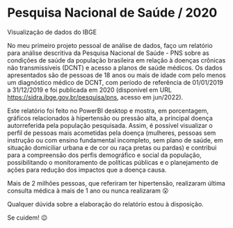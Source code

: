 # Pesquisa Nacional de Saúde / 2020
Visualização de dados do IBGE

No meu primeiro projeto pessoal de análise de dados, faço um relatório para análise descritiva da Pesquisa Nacional de Saúde - PNS sobre as condições de saúde da população brasileira em relação à doenças crônicas não transmissíveis (DCNT) e acesso a planos de saúde médicos. Os dados apresentados são de pessoas de 18 anos ou mais de idade com pelo menos um diagnóstico médico de DCNT, com período de referência de 01/01/2019 a 31/12/2019 e foi publicada em 2020 (disponível em URL https://sidra.ibge.gov.br/pesquisa/pns, acesso em jun/2022).

Este relatório foi feito no PowerBI desktop e mostra, em porcentagem, gráficos relacionados à hipertensão ou pressão alta, a principal doença autorreferida pela população pesquisada. Assim, é possível visualizar o perfil de pessoas mais acometidas pela doença (mulheres, pessoas sem instrução ou com ensino fundamental incompleto, sem plano de saúde, em situação domiciliar urbana e de cor ou raça pretas ou pardas) e contribui para a compreensão dos perfis demográfico e social da população, possibilitando o monitoramento de políticas públicas e o planejamento de ações para redução dos impactos que a doença causa. 

Mais de 2 milhões pessoas, que referiram ter hipertensão, realizaram última consulta médica à mais de 1 ano ou nunca realizaram :open_mouth:

Qualquer dúvida sobre a elaboração do relatório estou à disposição.

Se cuidem! :wink:
